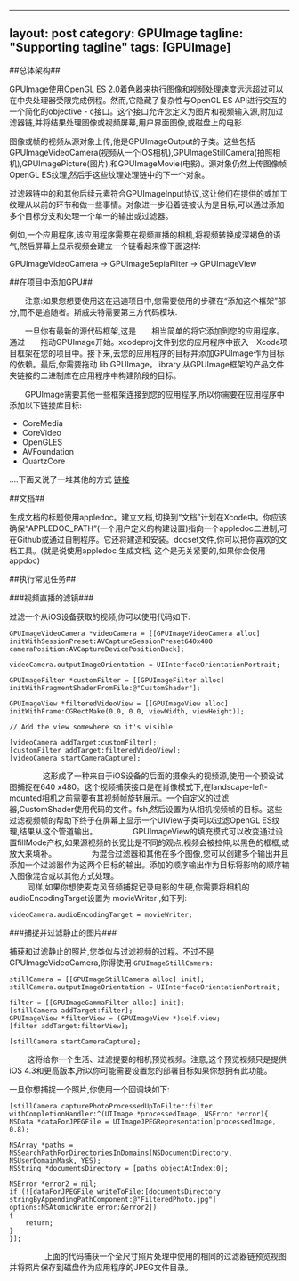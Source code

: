 
---
layout: post
category: GPUImage
tagline: "Supporting tagline"
tags: \[GPUImage]
---

##总体架构##

GPUImage使用OpenGL ES 2.0着色器来执行图像和视频处理速度远远超过可以在中央处理器受限完成例程。然而,它隐藏了复杂性与OpenGL ES API进行交互的一个简化的objective - c接口。这个接口允许您定义为图片和视频输入源,附加过滤器链,并将结果处理图像或视频屏幕,用户界面图像,或磁盘上的电影.

图像或帧的视频从源对象上传,他是GPUImageOutput的子类。这些包括GPUImageVideoCamera(视频从一个iOS相机),GPUImageStillCamera(拍照相机),GPUImagePicture(图片),和GPUImageMovie(电影)。源对象仍然上传图像帧OpenGL ES纹理,然后手这些纹理处理链中的下一个对象。

过滤器链中的和其他后续元素符合GPUImageInput协议,这让他们在提供的或加工纹理从以前的环节和做一些事情。对象进一步沿着链被认为是目标,可以通过添加多个目标分支和处理一个单一的输出或过滤器。

例如,一个应用程序,该应用程序需要在视频直播的相机,将视频转换成深褐色的语气,然后屏幕上显示视频会建立一个链看起来像下面这样:

GPUImageVideoCamera -> GPUImageSepiaFilter -> GPUImageView


##在项目中添加GPU##

　　注意:如果您想要使用这在迅速项目中,您需要使用的步骤在“添加这个框架”部分,而不是追随者。斯威夫特需要第三方代码模块.
　　　　

　　一旦你有最新的源代码框架,这是　　相当简单的将它添加到您的应用程序。通过　　拖动GPUImage开始。xcodeproj文件到您的应用程序中嵌入一Xcode项目框架在您的项目中。接下来,去您的应用程序的目标并添加GPUImage作为目标的依赖。最后,你需要拖动  lib  GPUImage。library 从GPUImage框架的产品文件夹链接的二进制库在应用程序中构建阶段的目标。　　

　　GPUImage需要其他一些框架连接到您的应用程序,所以你需要在应用程序中添加以下链接库目标:　　

* CoreMedia
* CoreVideo
* OpenGLES
* AVFoundation
* QuartzCore


....下面又说了一堆其他的方式 [链接](https://github.com/BradLarson/GPUImage)

##文档##

生成文档的标题使用appledoc。建立文档,切换到“文档”计划在Xcode中。你应该确保“APPLEDOC_PATH”(一个用户定义的构建设置)指向一个appledoc二进制,可在Github或通过自制程序。它还将建造和安装。docset文件,你可以把你喜欢的文档工具。(就是说使用appledoc 生成文档, 这个是无关紧要的,如果你会使用appdoc)

##执行常见任务##

###视频直播的滤镜###
    
过滤一个从iOS设备获取的视频,你可以使用代码如下:
　　   
    
    GPUImageVideoCamera *videoCamera = [[GPUImageVideoCamera alloc] initWithSessionPreset:AVCaptureSessionPreset640x480 cameraPosition:AVCaptureDevicePositionBack];
    
	videoCamera.outputImageOrientation = UIInterfaceOrientationPortrait;

	GPUImageFilter *customFilter = [[GPUImageFilter alloc] initWithFragmentShaderFromFile:@"CustomShader"];
	
	GPUImageView *filteredVideoView = [[GPUImageView alloc] initWithFrame:CGRectMake(0.0, 0.0, viewWidth, viewHeight)];

	// Add the view somewhere so it's visible

	[videoCamera addTarget:customFilter];
	[customFilter addTarget:filteredVideoView];
	[videoCamera startCameraCapture];
　　
　　这形成了一种来自于iOS设备的后面的摄像头的视频源,使用一个预设试图捕捉在640 x480。这个视频捕获接口是在肖像模式下,在landscape-left-mounted相机之前需要有其视频帧旋转展示。一个自定义的过滤器,CustomShader使用代码的文件。fsh,然后设置为从相机视频帧的目标。这些过滤视频帧的帮助下终于在屏幕上显示一个UIView子类可以过滤OpenGL ES纹理,结果从这个管道输出。
　　
　　GPUImageView的填充模式可以改变通过设置fillMode产权,如果源视频的长宽比是不同的观点,视频会被拉伸,以黑色的框框,或放大来填补。
　　
　　为混合过滤器和其他在多个图像,您可以创建多个输出并且添加一个过滤器作为这两个目标的输出。添加的顺序输出作为目标将影响的顺序输入图像混合或以其他方式处理。
　　	
　　	同样,如果你想使麦克风音频捕捉记录电影的生硬,你需要将相机的audioEncodingTarget设置为 movieWriter ,如下列:
    
    videoCamera.audioEncodingTarget = movieWriter;


###捕捉并过滤静止的图片###

捕获和过滤静止的照片,您类似与过滤视频的过程。不过不是GPUImageVideoCamera,你得使用  ```GPUImageStillCamera:```
    
    stillCamera = [[GPUImageStillCamera alloc] init];
	stillCamera.outputImageOrientation = UIInterfaceOrientationPortrait;

	filter = [[GPUImageGammaFilter alloc] init];
	[stillCamera addTarget:filter];
	GPUImageView *filterView = (GPUImageView *)self.view;
	[filter addTarget:filterView];

	[stillCamera startCameraCapture];

　　
这将给你一个生活、过滤提要的相机预览视频。注意,这个预览视频只是提供iOS 4.3和更高版本,所以你可能需要设置您的部署目标如果你想拥有此功能。

一旦你想捕捉一个照片,你使用一个回调块如下:

    
    [stillCamera capturePhotoProcessedUpToFilter:filter withCompletionHandler:^(UIImage *processedImage, NSError *error){
    NSData *dataForJPEGFile = UIImageJPEGRepresentation(processedImage, 0.8);

    NSArray *paths = NSSearchPathForDirectoriesInDomains(NSDocumentDirectory, NSUserDomainMask, YES);
    NSString *documentsDirectory = [paths objectAtIndex:0];

    NSError *error2 = nil;
    if (![dataForJPEGFile writeToFile:[documentsDirectory stringByAppendingPathComponent:@"FilteredPhoto.jpg"] options:NSAtomicWrite error:&error2])
    {
        return;
    }
	}];
　　
　　
上面的代码捕获一个全尺寸照片处理中使用的相同的过滤器链预览视图并将照片保存到磁盘作为应用程序的JPEG文件目录。
























　　